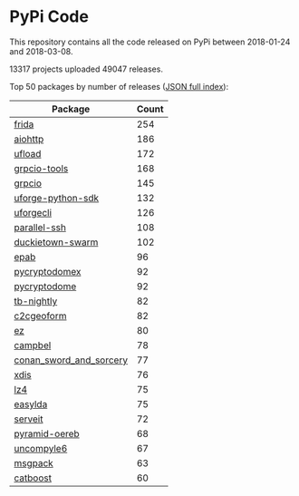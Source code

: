 # PyPi Code

This repository contains all the code released on PyPi between 2018-01-24 and 2018-03-08.

13317 projects uploaded 49047 releases. 

Top 50 packages by number of releases ([JSON full index](./index.json)):

| Package   | Count |
|-----------|-------|
| [frida](https://github.com/pypi-data/pypi-code-23/tree/import/frida) | 254 |
| [aiohttp](https://github.com/pypi-data/pypi-code-23/tree/import/aiohttp) | 186 |
| [ufload](https://github.com/pypi-data/pypi-code-23/tree/import/ufload) | 172 |
| [grpcio-tools](https://github.com/pypi-data/pypi-code-23/tree/import/grpcio-tools) | 168 |
| [grpcio](https://github.com/pypi-data/pypi-code-23/tree/import/grpcio) | 145 |
| [uforge-python-sdk](https://github.com/pypi-data/pypi-code-23/tree/import/uforge-python-sdk) | 132 |
| [uforgecli](https://github.com/pypi-data/pypi-code-23/tree/import/uforgecli) | 126 |
| [parallel-ssh](https://github.com/pypi-data/pypi-code-23/tree/import/parallel-ssh) | 108 |
| [duckietown-swarm](https://github.com/pypi-data/pypi-code-23/tree/import/duckietown-swarm) | 102 |
| [epab](https://github.com/pypi-data/pypi-code-23/tree/import/epab) | 96 |
| [pycryptodomex](https://github.com/pypi-data/pypi-code-23/tree/import/pycryptodomex) | 92 |
| [pycryptodome](https://github.com/pypi-data/pypi-code-23/tree/import/pycryptodome) | 92 |
| [tb-nightly](https://github.com/pypi-data/pypi-code-23/tree/import/tb-nightly) | 82 |
| [c2cgeoform](https://github.com/pypi-data/pypi-code-23/tree/import/c2cgeoform) | 82 |
| [ez](https://github.com/pypi-data/pypi-code-23/tree/import/ez) | 80 |
| [campbel](https://github.com/pypi-data/pypi-code-23/tree/import/campbel) | 78 |
| [conan_sword_and_sorcery](https://github.com/pypi-data/pypi-code-23/tree/import/conan_sword_and_sorcery) | 77 |
| [xdis](https://github.com/pypi-data/pypi-code-23/tree/import/xdis) | 76 |
| [lz4](https://github.com/pypi-data/pypi-code-23/tree/import/lz4) | 75 |
| [easylda](https://github.com/pypi-data/pypi-code-23/tree/import/easylda) | 75 |
| [serveit](https://github.com/pypi-data/pypi-code-23/tree/import/serveit) | 72 |
| [pyramid-oereb](https://github.com/pypi-data/pypi-code-23/tree/import/pyramid-oereb) | 68 |
| [uncompyle6](https://github.com/pypi-data/pypi-code-23/tree/import/uncompyle6) | 67 |
| [msgpack](https://github.com/pypi-data/pypi-code-23/tree/import/msgpack) | 63 |
| [catboost](https://github.com/pypi-data/pypi-code-23/tree/import/catboost) | 60 |
